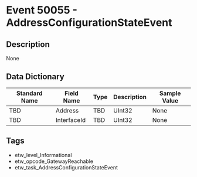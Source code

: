# Event 50055 - AddressConfigurationStateEvent

## Description
None

## Data Dictionary
|Standard Name|Field Name|Type|Description|Sample Value|
|---|---|---|---|---|
|TBD|Address|TBD|UInt32|None|None|
|TBD|InterfaceId|TBD|UInt32|None|None|

## Tags
* etw_level_Informational
* etw_opcode_GatewayReachable
* etw_task_AddressConfigurationStateEvent